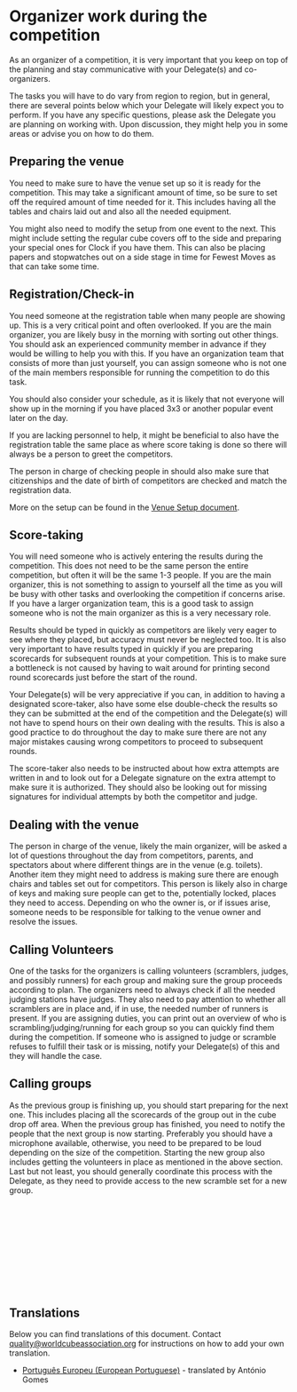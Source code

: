 # Organizer work during the competition

As an organizer of a competition, it is very important that you keep on top of the planning and stay communicative with your Delegate(s) and co-organizers.

The tasks you will have to do vary from region to region, but in general, there are several points below which your Delegate will likely expect you to perform. If you have any specific questions, please ask the Delegate you are planning on working with. Upon discussion, they might help you in some areas or advise you on how to do them.

## Preparing the venue

You need to make sure to have the venue set up so it is ready for the competition. This may take a significant amount of time, so be sure to set off the required amount of time needed for it. This includes having all the tables and chairs laid out and also all the needed equipment.

You might also need to modify the setup from one event to the next. This might include setting the regular cube covers off to the side and preparing your special ones for Clock if you have them. This can also be placing papers and stopwatches out on a side stage in time for Fewest Moves as that can take some time.

## Registration/Check-in

You need someone at the registration table when many people are showing up. This is a very critical point and often overlooked. If you are the main organizer, you are likely busy in the morning with sorting out other things. You should ask an experienced community member in advance if they would be willing to help you with this. If you have an organization team that consists of more than just yourself, you can assign someone who is not one of the main members responsible for running the competition to do this task.

You should also consider your schedule, as it is likely that not everyone will show up in the morning if you have placed 3x3 or another popular event later on the day.

If you are lacking personnel to help, it might be beneficial to also have the registration table the same place as where score taking is done so there will always be a person to greet the competitors.

The person in charge of checking people in should also make sure that citizenships and the date of birth of competitors are checked and match the registration data.

More on the setup can be found in the [Venue Setup document](https://www.worldcubeassociation.org/edudoc/organizer-guidelines/venue-setup.pdf).

## Score-taking

You will need someone who is actively entering the results during the competition. This does not need to be the same person the entire competition, but often it will be the same 1-3 people. If you are the main organizer, this is not something to assign to yourself all the time as you will be busy with other tasks and overlooking the competition if concerns arise. If you have a larger organization team, this is a good task to assign someone who is not the main organizer as this is a very necessary role.

Results should be typed in quickly as competitors are likely very eager to see where they placed, but accuracy must never be neglected too.
It is also very important to have results typed in quickly if you are preparing scorecards for subsequent rounds at your competition. This is to make sure a bottleneck is not caused by having to wait around for printing second round scorecards just before the start of the round.

Your Delegate(s) will be very appreciative if you can, in addition to having a designated score-taker, also have some else double-check the results so they can be submitted at the end of the competition and the Delegate(s) will not have to spend hours on their own dealing with the results. This is also a good practice to do throughout the day to make sure there are not any major mistakes causing wrong competitors to proceed to subsequent rounds.

The score-taker also needs to be instructed about how extra attempts are written in and to look out for a Delegate signature on the extra attempt to make sure it is authorized. They should also be looking out for missing signatures for individual attempts by both the competitor and judge.

## Dealing with the venue

The person in charge of the venue, likely the main organizer, will be asked a lot of questions throughout the day from competitors, parents, and spectators about where different things are in the venue (e.g. toilets). Another item they might need to address is making sure there are enough chairs and tables set out for competitors. This person is likely also in charge of keys and making sure people can get to the, potentially locked, places they need to access.
Depending on who the owner is, or if issues arise, someone needs to be responsible for talking to the venue owner and resolve the issues.

## Calling Volunteers

One of the tasks for the organizers is calling volunteers (scramblers, judges, and possibly runners) for each group and making sure the group proceeds according to plan. The organizers need to always check if all the needed judging stations have judges. They also need to pay attention to whether all scramblers are in place and, if in use, the needed number of runners is present. If you are assigning duties, you can print out an overview of who is scrambling/judging/running for each group so you can quickly find them during the competition. If someone who is assigned to judge or scramble refuses to fulfill their task or is missing, notify your Delegate(s) of this and they will handle the case.

## Calling groups

As the previous group is finishing up, you should start preparing for the next one. This includes placing all the scorecards of the group out in the cube drop off area. When the previous group has finished, you need to notify the people that the next group is now starting. Preferably you should have a microphone available, otherwise, you need to be prepared to be loud depending on the size of the competition. Starting the new group also includes getting the volunteers in place as mentioned in the above section. Last but not least, you should generally coordinate this process with the Delegate, as they need to provide access to the new scramble set for a new group.

<div style="margin-top: 200px"></div>

## Translations

Below you can find translations of this document. Contact quality@worldcubeassociation.org for instructions on how to add your own translation.

- [Português Europeu (European Portuguese)](https://worldcubeassociation.org/edudoc/organizer-guidelines/pt/work-during-comp.pdf) - translated by António Gomes

